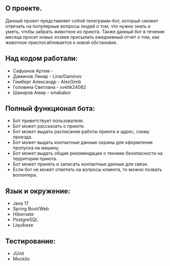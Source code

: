 ## О проекте.

Данный проект представляет собой телеграмм-бот, который сможет отвечать на популярные вопросы людей о том,
что нужно знать и уметь, чтобы забрать животное из приюта.
Также данный бот в течение месяца просит новых хозяев присылать ежедневный отчет о том, как животное
приспосабливается к новой обстановке.

## Над кодом работали:

- Сафуанов Артем -
- Даминов Линар - LinarDaminov
- Гимберг Александр - AlexGimb
- Головина Светлана - svetik24082
- Шакиров Амир - smakakor


## Полный функционал бота:

- Бот приветствует пользователя.
- Бот может рассказать о приюте.
- Бот может выдать расписание работы приюта и адрес, схему проезда.
- Бот может выдать контактные данные охраны для оформления пропуска на машину.
- Бот может выдать общие рекомендации о технике безопасности на территории приюта.
- Бот может принять и записать контактные данные для связи.
- Если бот не может ответить на вопросы клиента, то можно позвать волонтера.

## Язык и окружение:

- Java 17
- Spring Boot/Web
- Hibernate
- PostgreSQL
- Liquibase

## Тестирование:

- JUnit
- Mockito